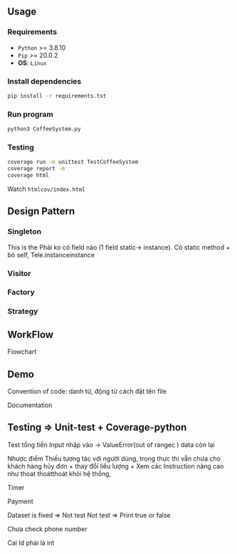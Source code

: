 ## Usage
### Requirements
+ `Python` >= 3.8.10
+ `Pip` >= 20.0.2
+ **OS**: `Linux` 

### Install dependencies
``` sh
pip install -r requirements.txt
```

### Run program
``` sh
python3 CoffeeSystem.py
```

### Testing
``` sh
coverage run -m unittest TestCoffeeSystem
coverage report -m
coverage html
```

Watch `htmlcov/index.html`

## Design Pattern

### Singleton
This is the 
Phải ko có field nào (1 field static-> instance). Có static method + bỏ self, Tele.instanceinstance

### Visitor

### Factory

### Strategy




## WorkFlow
Flowchart


## Demo

Convention of code:
danh từ, động từ
cách đặt tên file

Documentation

## Testing => Unit-test + Coverage-python
Test tổng tiền
Input nhập vào -> ValueError(out of rangec  )
data còn lại

Nhược điểm
Thiếu tương tác với người dùng, trong thực thi vẫn chưa cho khách hàng hủy đơn + thay đổi liều lượng + Xem các Instruction nâng cao như thoat thoátthoát khỏi hệ thống, 

Timer

Payment

Dataset is fixed => Not test 
Not test => Print true or false

Chưa check phone number

Cai Id phải là int 